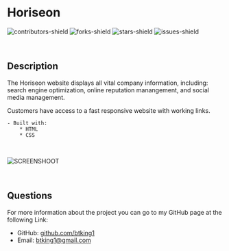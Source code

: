 # Horiseon

![contributors-shield](https://img.shields.io/github/contributors/btking1/README-Generator?style=for-the-badge)
![forks-shield](https://img.shields.io/github/forks/btking1/README-Generator?style=for-the-badge)
![stars-shield](https://img.shields.io/github/stars/btking1/README-Generator?style=for-the-badge)
![issues-shield](https://img.shields.io/github/issues/btking1/README-Generator?style=for-the-badge)


<p>&nbsp;</p>



## Description
   
The Horiseon website displays all vital company information, including: 
search engine optimization, online reputation manangement, and social media management.

Customers have access to a fast responsive website with working links.

    - Built with: 
        * HTML
        * CSS
        
<p>&nbsp;</p>



![SCREENSHOOT](https://github.com/btking1/Horiseon.github.io/blob/main/assets/images/Website_Screenshot%20.jpg)



<p>&nbsp;</p>


## Questions

For more information about the project you can go
to my GitHub page at the following Link:

- GitHub: [github.com/btking1](https://github.com/btking1)
- Email: btking1@gmail.com

